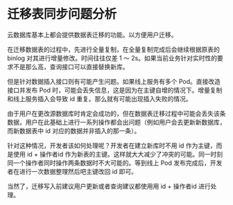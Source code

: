# 迁移表同步问题分析

云数据库基本上都会提供数据表迁移的功能。以方便用户迁移。

在迁移数据表的过程中，先进行全量复制，在全量复制完成后会继续根据原表的 binlog 对其进行增量修改。时间往往仅差 1 ～ 2s。如果当前业务针对实时性的要求不是那么高，查询接口可以直接替换新库。

但是针对数据插入接口则有可能产生问题。如果线上服务有多个 Pod。直接改造接口并发布 Pod 时，可能会丢失信息，这是因为在主键自增的情况下。增量复制和线上服务插入会导致 id 重复。那么就有可能出现插入失败的情况。

由于用户在更改源数据库时肯定会成功的，但在数据表迁移过程中可能会丢失该条数据，用户在此基础上进行一系列操作都会出问题（例如用户会去更新新数据库，而新数据表中 id 对应的数据并非插入的那一条）。

针对这种情况，开发者该如何处理呢？开发者在建立新库时不用 id 作为主键，而是使用 id + 操作者id 作为新表的主键。这样就大大减少了冲突的可能。同一时刻同一个操作者同时操作两条数据时不大可能的。等到线上 Pod 发布完成后，开发者在进行一次数据整理然后吧主键改回 id 即可。

当然了，迁移写入前建议用户更新或者查询建议都使用用 id + 操作者id 进行处理。
